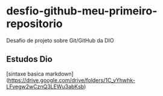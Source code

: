 # desfio-github-meu-primeiro-repositorio
Desafio de projeto sobre Git/GitHub da DIO

## Estudos Dio
[sintaxe basica markdown] (https://drive.google.com/drive/folders/1C_yYhwhk-LFvegw2wCznQ3LEWu3abKsb)
